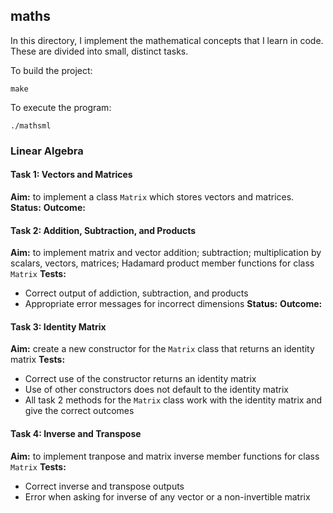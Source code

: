 ## maths

In this directory, I implement the mathematical concepts that I learn in code. These are divided into small, distinct tasks. 

To build the project: 
```
make
```

To execute the program:
```
./mathsml
```

### Linear Algebra

#### Task 1: Vectors and Matrices

**Aim:** to implement a class `Matrix` which stores vectors and matrices. 
**Status:**
**Outcome:**

#### Task 2: Addition, Subtraction, and Products

**Aim:** to implement matrix and vector addition; subtraction; multiplication by scalars, vectors, matrices; Hadamard product member functions for class `Matrix`
**Tests:**
- Correct output of addiction, subtraction, and products
- Appropriate error messages for incorrect dimensions
**Status:**
**Outcome:**

#### Task 3: Identity Matrix

**Aim:** create a new constructor for the `Matrix` class that returns an identity matrix
**Tests:**
- Correct use of the constructor returns an identity matrix
- Use of other constructors does not default to the identity matrix 
- All task 2 methods for the `Matrix` class work with the identity matrix and give the correct outcomes

#### Task 4: Inverse and Transpose

**Aim:** to implement tranpose and matrix inverse member functions for class `Matrix`
**Tests:**
- Correct inverse and transpose outputs
- Error when asking for inverse of any vector or a non-invertible matrix 
